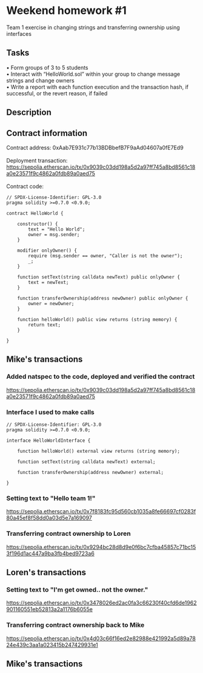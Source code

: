 # Weekend homework #1
Team 1 exercise in changing strings and transferring ownership using interfaces
## Tasks
• Form groups of 3 to 5 students\
• Interact with “HelloWorld.sol” within your group to change message strings and change owners\
• Write a report with each function execution and the transaction hash, if successful, or the revert reason, if failed
## Description
## Contract information
Contract address: 0xAab7E931c77b13BDBbefB7F9aAd04607a0fE7Ed9<br /><br />
Deployment transaction:<br />
https://sepolia.etherscan.io/tx/0x9039c03dd198a5d2a97ff745a8bd8561c18a0e23571f9c4862a0fdb89a0aed75<br /><br />
Contract code:
```solidity
// SPDX-License-Identifier: GPL-3.0
pragma solidity >=0.7.0 <0.9.0;

contract HelloWorld {
    
    constructor() {
        text = "Hello World";
        owner = msg.sender;
    }

    modifier onlyOwner() {
        require (msg.sender == owner, "Caller is not the owner");
        _;
    }

    function setText(string calldata newText) public onlyOwner {
        text = newText;
    }

    function transferOwnership(address newOwner) public onlyOwner {
        owner = newOwner;
    }

    function helloWorld() public view returns (string memory) {
        return text;
    }
   
}   
```
## Mike's transactions
### Added natspec to the code, deployed and verified the contract
https://sepolia.etherscan.io/tx/0x9039c03dd198a5d2a97ff745a8bd8561c18a0e23571f9c4862a0fdb89a0aed75
### Interface I used to make calls 
``` solidity
// SPDX-License-Identifier: GPL-3.0
pragma solidity >=0.7.0 <0.9.0;

interface HelloWorldInterface {

    function helloWorld() external view returns (string memory);

    function setText(string calldata newText) external;
    
    function transferOwnership(address newOwner) external;

}
```
### Setting text to "Hello team 1!"
https://sepolia.etherscan.io/tx/0x7f8183fc95d560cb1035a8fe66697cf0283f80a45ef8f58dd0a03d5e7a169097
### Transferring contract ownership to Loren
https://sepolia.etherscan.io/tx/0x9294bc28d8d9e0f6bc7cfba45857c71bc153f196d1ac447a9ba3fb4bed9723a6

## Loren's transactions
### Setting text to "I'm get owned.. not the owner."
https://sepolia.etherscan.io/tx/0x3478026ed2ac0fa3c66230f40cfd6de1962901160551eb52813a2a1176b6055e
### Transferring contract ownership back to Mike
https://sepolia.etherscan.io/tx/0x4d03c66f16ed2e82988e421992a5d89a7824e439c3aa1a023415b247429931e1

## Mike's transactions



